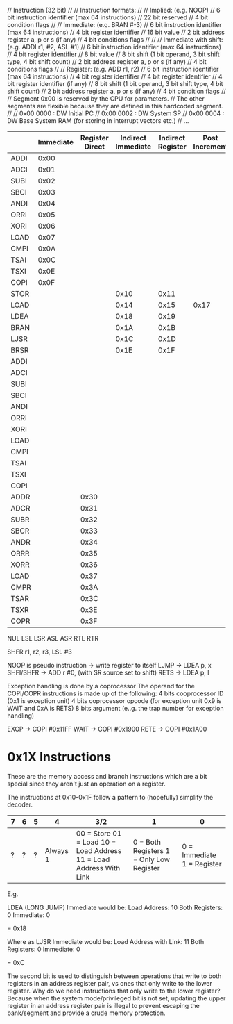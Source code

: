 // Instruction (32 bit)
//
// Instruction formats:
//
// Implied: (e.g. NOOP)
// 6 bit instruction identifier (max 64 instructions)
// 22 bit reserved
// 4 bit condition flags
//
// Immediate: (e.g. BRAN #-3)
// 6 bit instruction identifier (max 64 instructions)
// 4 bit register identifier
// 16 bit value
// 2 bit address register a, p or s (if any)
// 4 bit conditions flags
//
//
// Immediate with shift: (e.g. ADDI r1, #2, ASL #1)
// 6 bit instruction identifier (max 64 instructions)
// 4 bit register identifier
// 8 bit value
// 8 bit shift (1 bit operand, 3 bit shift type, 4 bit shift count)
// 2 bit address register a, p or s (if any)
// 4 bit conditions flags
//
// Register: (e.g. ADD r1, r2)
// 6 bit instruction identifier (max 64 instructions)
// 4 bit register identifier
// 4 bit register identifier
// 4 bit register identifier (if any)
// 8 bit shift (1 bit operand, 3 bit shift type, 4 bit shift count)
// 2 bit address register a, p or s (if any)
// 4 bit condition flags
//
// Segment 0x00 is reserved by the CPU for parameters.
// The other segments are flexible because they are defined in this hardcoded segment.
//
// 0x00 0000 : DW Initial PC
// 0x00 0002 : DW System SP
// 0x00 0004 : DW Base System RAM (for storing in interrupt vectors etc.)
// ...

|      | Immediate | Register Direct | Indirect Immediate | Indirect Register | Post Increment | Pre Decrement | Implied | Immediate (Short+Shift) |
| ---- | --------- | --------------- | ------------------ | ----------------- | -------------- | ------------- | ------- | ----------------------- |
| ADDI | 0x00      |                 |                    |                   |                |               |
| ADCI | 0x01      |                 |                    |                   |                |               |
| SUBI | 0x02      |                 |                    |                   |                |               |
| SBCI | 0x03      |                 |                    |                   |                |               |
| ANDI | 0x04      |                 |                    |                   |                |               |
| ORRI | 0x05      |                 |                    |                   |                |               |
| XORI | 0x06      |                 |                    |                   |                |               |
| LOAD | 0x07      |                 |                    |                   |                |               |
| CMPI | 0x0A      |                 |                    |                   |                |               |
| TSAI | 0x0C      |                 |                    |                   |                |               |
| TSXI | 0x0E      |                 |                    |                   |                |               |
| COPI | 0x0F      |                 |                    |                   |                |               |         |
| STOR |           |                 | 0x10               | 0x11              |                | 0x13          |         |
| LOAD |           |                 | 0x14               | 0x15              | 0x17           |               |         |
| LDEA |           |                 | 0x18               | 0x19              |                |               |         |
| BRAN |           |                 | 0x1A               | 0x1B              |                |               |
| LJSR |           |                 | 0x1C               | 0x1D              |                |               |         |
| BRSR |           |                 | 0x1E               | 0x1F              |                |               |
| ADDI |           |                 |                    |                   |                |               |         | 0x20                    |
| ADCI |           |                 |                    |                   |                |               |         | 0x21                    |
| SUBI |           |                 |                    |                   |                |               |         | 0x22                    |
| SBCI |           |                 |                    |                   |                |               |         | 0x23                    |
| ANDI |           |                 |                    |                   |                |               |         | 0x24                    |
| ORRI |           |                 |                    |                   |                |               |         | 0x25                    |
| XORI |           |                 |                    |                   |                |               |         | 0x26                    |
| LOAD |           |                 |                    |                   |                |               |         | 0x27                    |
| CMPI |           |                 |                    |                   |                |               |         | 0x2A                    |
| TSAI |           |                 |                    |                   |                |               |         | 0x2C                    |
| TSXI |           |                 |                    |                   |                |               |         | 0x2E                    |
| COPI |           |                 |                    |                   |                |               |         | 0x2F                    |
| ADDR |           | 0x30            |                    |                   |                |               |
| ADCR |           | 0x31            |                    |                   |                |               |
| SUBR |           | 0x32            |                    |                   |                |               |
| SBCR |           | 0x33            |                    |                   |                |               |
| ANDR |           | 0x34            |                    |                   |                |               |
| ORRR |           | 0x35            |                    |                   |                |               |
| XORR |           | 0x36            |                    |                   |                |               |
| LOAD |           | 0x37            |                    |                   |                |               |         |
| CMPR |           | 0x3A            |                    |                   |                |               |
| TSAR |           | 0x3C            |                    |                   |                |               |
| TSXR |           | 0x3E            |                    |                   |                |               |
| COPR |           | 0x3F            |                    |                   |                |               |         |                         |

NUL
LSL
LSR
ASL
ASR
RTL
RTR

SHFR r1, r2, r3, LSL #3

NOOP is pseudo instruction -> write register to itself
LJMP -> LDEA p, x
SHFI/SHFR -> ADD r #0, (with SR source set to shift)
RETS -> LDEA p, l

Exception handling is done by a coprocessor
The operand for the COPI/COPR instructions is made up of the following:
4 bits cooprocessor ID (0x1 is exception unit)
4 bits coprocessor opcode (for exception unit 0x9 is WAIT and 0xA is RETS)
8 bits argument (e..g. the trap number for exception handling)

EXCP -> COPI #0x11FF
WAIT -> COPI #0x1900
RETE -> COPI #0x1A00

# 0x1X Instructions

These are the memory access and branch instructions which are a bit special since they aren't just an operation on a register.

The instructions at 0x10-0x1F follow a pattern to (hopefully) simplify the decoder.

| 7   | 6   | 5   | 4        | 3/2                                                                | 1                                        | 0                          |
| --- | --- | --- | -------- | ------------------------------------------------------------------ | ---------------------------------------- | -------------------------- |
| ?   | ?   | ?   | Always 1 | 00 = Store 01 = Load 10 = Load Address 11 = Load Address With Link | 0 = Both Registers 1 = Only Low Register | 0 = Immediate 1 = Register |

E.g.

LDEA (LONG JUMP) Immediate would be:
Load Address: 10
Both Registers: 0
Immediate: 0

= 0x18

Where as LJSR Immediate would be:
Load Address with Link: 11
Both Registers: 0
Immediate: 0

= 0xC

The second bit is used to distinguish between operations that write to both registers in an address register pair, vs ones that only write to the lower register.
Why do we need instructions that only write to the lower register? Because when the system mode/privileged bit is not set, updating the upper register
in an address register pair is illegal to prevent escaping the bank/segment and provide a crude memory protection.

<!-- TODO: Merge with notes.md and actually bring up to date -->
